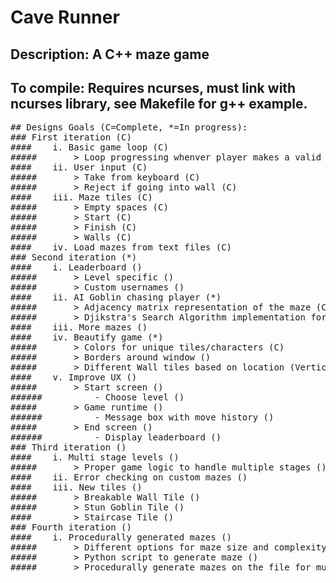 # Cave Runner

## Description: A C++ maze game

## To compile: Requires ncurses, must link with ncurses library, see Makefile for g++ example.

<pre>
## Designs Goals (C=Complete, *=In progress):
### First iteration (C)
####    i. Basic game loop (C)
#####       > Loop progressing whenver player makes a valid move (C)
####    ii. User input (C)
#####       > Take from keyboard (C)
#####       > Reject if going into wall (C)
####    iii. Maze tiles (C)
#####       > Empty spaces (C)
#####       > Start (C)
#####       > Finish (C)
#####       > Walls (C)
####    iv. Load mazes from text files (C)
### Second iteration (*)
####    i. Leaderboard ()
#####       > Level specific ()
#####       > Custom usernames ()
####    ii. AI Goblin chasing player (*)
#####       > Adjacency matrix representation of the maze (C)
#####       > Djikstra's Search Algorithm implementation for the Goblin's pathfinding (*)
####    iii. More mazes ()
####    iv. Beautify game (*)
#####       > Colors for unique tiles/characters (C)
#####       > Borders around window ()
#####       > Different Wall tiles based on location (Vertical, Horizontal, Corner, etc.) ()
####    v. Improve UX ()
#####       > Start screen ()
######          - Choose level ()
#####       > Game runtime ()
######          - Message box with move history ()
#####       > End screen ()
######          - Display leaderboard ()
### Third iteration ()
####    i. Multi stage levels ()
#####       > Proper game logic to handle multiple stages ()
####    ii. Error checking on custom mazes ()
####    iii. New tiles ()
#####       > Breakable Wall Tile ()
#####       > Stun Goblin Tile ()
####        > Staircase Tile ()
### Fourth iteration ()
####    i. Procedurally generated mazes ()
#####       > Different options for maze size and complexity ()
#####       > Python script to generate maze ()
#####       > Procedurally generate mazes on the file for multi-stage levels ()
</pre>